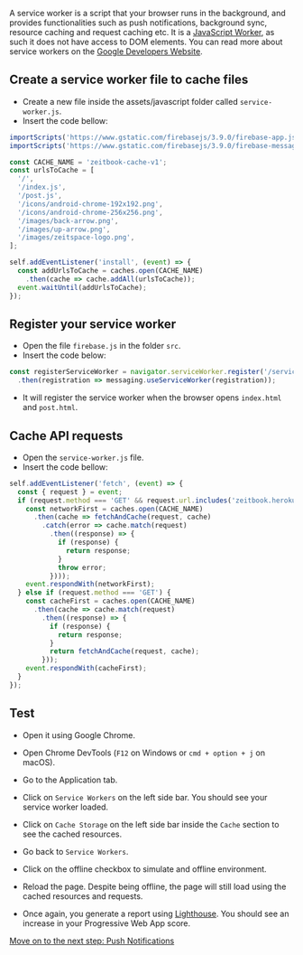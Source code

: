 A service worker is a script that your browser runs in the background, and provides functionalities such as push notifications, background sync, resource caching and request caching etc. It is a [JavaScript Worker](https://www.html5rocks.com/en/tutorials/workers/basics/), as such it does not have access to DOM elements. You can read more about service workers on the [Google Developers Website](https://developers.google.com/web/fundamentals/primers/service-workers/).

## Create a service worker file to cache files

- Create a new file inside the assets/javascript folder called `service-worker.js`.
- Insert the code bellow:

```javascript
importScripts('https://www.gstatic.com/firebasejs/3.9.0/firebase-app.js');
importScripts('https://www.gstatic.com/firebasejs/3.9.0/firebase-messaging.js');

const CACHE_NAME = 'zeitbook-cache-v1';
const urlsToCache = [
  '/',
  '/index.js',
  '/post.js',
  '/icons/android-chrome-192x192.png',
  '/icons/android-chrome-256x256.png',
  '/images/back-arrow.png',
  '/images/up-arrow.png',
  '/images/zeitspace-logo.png',
];

self.addEventListener('install', (event) => {
  const addUrlsToCache = caches.open(CACHE_NAME)
    .then(cache => cache.addAll(urlsToCache));
  event.waitUntil(addUrlsToCache);
});
```

## Register your service worker

- Open the file `firebase.js` in the folder `src`.
- Insert the code below:

```javascript
const registerServiceWorker = navigator.serviceWorker.register('/service-worker.js')
  .then(registration => messaging.useServiceWorker(registration));
```

- It will register the service worker when the browser opens `index.html` and `post.html`.

## Cache API requests

- Open the `service-worker.js` file.
- Insert the code bellow:

```javascript
self.addEventListener('fetch', (event) => {
  const { request } = event;
  if (request.method === 'GET' && request.url.includes('zeitbook.herokuapp.com')) {
    const networkFirst = caches.open(CACHE_NAME)
      .then(cache => fetchAndCache(request, cache)
        .catch(error => cache.match(request)
          .then((response) => {
            if (response) {
              return response;
            }
            throw error;
          })));
    event.respondWith(networkFirst);
  } else if (request.method === 'GET') {
    const cacheFirst = caches.open(CACHE_NAME)
      .then(cache => cache.match(request)
        .then((response) => {
          if (response) {
            return response;
          }
          return fetchAndCache(request, cache);
        }));
    event.respondWith(cacheFirst);
  }
});
```

## Test

- Open it using Google Chrome.
- Open Chrome DevTools (`F12` on Windows or `cmd + option + j` on macOS).
- Go to the Application tab.
- Click on `Service Workers` on the left side bar. You should see your service worker loaded.
- Click on `Cache Storage` on the left side bar inside the `Cache` section to see the cached resources.
- Go back to `Service Workers`.
- Click on the offline checkbox to simulate and offline environment.
- Reload the page. Despite being offline, the page will still load using the cached resources and requests.


- Once again, you generate a report using [Lighthouse](https://developers.google.com/web/tools/lighthouse/). You should see an increase in your Progressive Web App score.


[Move on to the next step: Push Notifications](./03-push-notifications.md)

